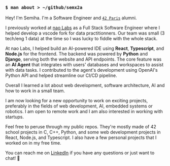 ### `$ man about > ~/github/semx2a`

Hey! I'm Semiha. I'm a Software Engineer and [`42 Paris`](https://42.fr/) alumni.

I previously worked at [nao Labs](https://getnao.io) as a Full Stack Software Engineer where I helped develop a vscode fork for data practitionners. Our team was small (3 tech/eng 1 data) at the time so I was lucky to fiddle with the whole stack. 

At nao Labs, I helped build an AI-powered IDE using **React**, **Typescript**, and **Node.js** for the frontend. The backend was powered by **Python** and **Django**, serving both the website and API endpoints. The core feature was an **AI Agent** that integrates with users' databases and workspaces to assist with data tasks. I contributed to the agent's development using OpenAI's Python API and helped streamline our CI/CD pipeline.

Overall I learned a lot about web development, software architecture, AI and how to work in a small team.

I am now looking for a new opportunity to work on exciting projects, preferably in the fields of web development, AI, embedded systems or robotics. I am open to remote work and I am also interested in working with startups.

Feel free to peruse through my public repos. They're mostly made of 42 school projects in C, C++, Python, and some web development projects in React, Node.js, and Typescript. I also have a few personal projects that I worked on in my free time.

You can reach me on [LinkedIn](https://www.linkedin.com/in/semiha-beyazkilic/) if you have any questions or just want to chat! 💜
